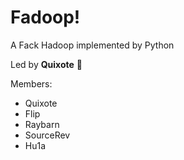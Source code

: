 # Fadoop!

A Fack Hadoop implemented by Python

Led by **Quixote** 🤩

Members:
- Quixote
- Flip
- Raybarn
- SourceRev
- Hu1a
